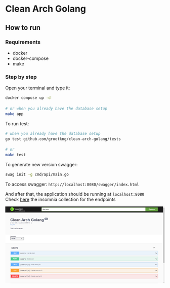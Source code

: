 # Clean Arch Golang

## How to run

### Requirements
* docker
* docker-compose
* make

### Step by step
Open your terminal and type it:
```sh
docker compose up -d

# or when you already have the database setup
make app
```

To run test:
```sh
# when you already have the database setup
go test github.com/grootkng/clean-arch-golang/tests 

# or
make test
```

To generate new version swagger:
```sh
swag init -g cmd/api/main.go
```

To access swagger: `http://localhost:8080/swagger/index.html`

And after that, the application should be running at `localhost:8080`  
Check [here](./docs/insomnia-collection) the insomnia collection for the endpoints

![swagger](https://github.com/grootkng/clean-arch-golang/blob/main/assets/swagger.png?raw=true)
